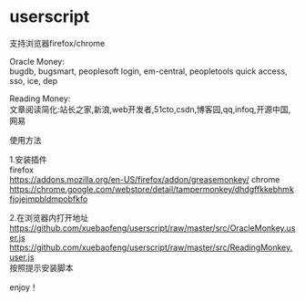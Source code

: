 userscript
==========


支持浏览器firefox/chrome


Oracle Money:  
bugdb, bugsmart, peoplesoft login, em-central, peopletools quick access, sso, ice, dep

Reading Money:  
文章阅读简化:站长之家,新浪,web开发者,51cto,csdn,博客园,qq,infoq,开源中国,网易

使用方法  

1.安装插件  
firefox  
https://addons.mozilla.org/en-US/firefox/addon/greasemonkey/
chrome  
https://chrome.google.com/webstore/detail/tampermonkey/dhdgffkkebhmkfjojejmpbldmpobfkfo

2.在浏览器内打开地址  
https://github.com/xuebaofeng/userscript/raw/master/src/OracleMonkey.user.js  
https://github.com/xuebaofeng/userscript/raw/master/src/ReadingMonkey.user.js  
按照提示安装脚本

enjoy！
